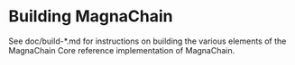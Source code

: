 Building MagnaChain
================

See doc/build-*.md for instructions on building the various
elements of the MagnaChain Core reference implementation of MagnaChain.
